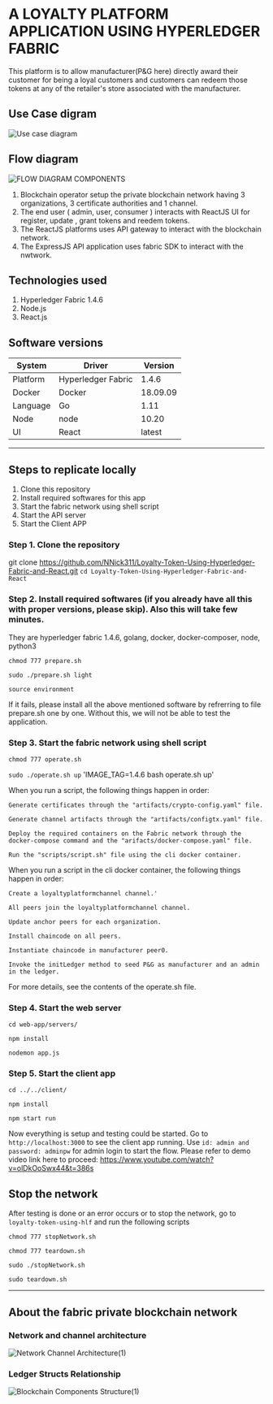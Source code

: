 # A LOYALTY PLATFORM APPLICATION USING HYPERLEDGER FABRIC

This platform is to allow manufacturer(P&G here) directly award their customer for being a loyal customers and customers can redeem those tokens at any of the retailer's store associated with the manufacturer.

## Use Case digram

![Use  case diagram](https://user-images.githubusercontent.com/24249646/82753965-8570f480-9de7-11ea-9e11-e1f6b3ed5dd3.jpg)

## Flow diagram

![FLOW DIAGRAM COMPONENTS](https://user-images.githubusercontent.com/24249646/82753974-91f54d00-9de7-11ea-90d5-8547da772015.jpg)

1. Blockchain operator setup the private blockchain network having 3 organizations, 3 certificate authorities and 1 channel.
2. The end user ( admin, user, consumer ) interacts with ReactJS UI for register, update , grant tokens and reedem tokens.
3. The ReactJS platforms uses API gateway to interact with the blockchain network.
4. The ExpressJS API application uses fabric SDK to interact with the nwtwork.

## Technologies used

1. Hyperledger Fabric 1.4.6
2. Node.js
3. React.js

## Software versions


| System | Driver | Version
| --- | --- | --- |
| Platform 						 | Hyperledger Fabric | 1.4.6
| Docker | Docker	| 18.09.09
| Language				 | Go		| 1.11
| Node 					 | node		| 10.20
| UI 					 | React			| latest

_____________________________________________________________________________________________________________________________
## Steps to replicate locally

1. Clone this repository
2. Install required softwares for this app
3. Start the fabric network using shell script
4. Start the API server
5. Start the Client APP

### Step 1. Clone the repository

git clone https://github.com/NNick311/Loyalty-Token-Using-Hyperledger-Fabric-and-React.git
`cd Loyalty-Token-Using-Hyperledger-Fabric-and-React`

### Step 2. Install required softwares (if you already have all this with proper versions, please skip). Also this will take few minutes.

They are hyperledger fabric 1.4.6, golang, docker, docker-composer, node,  python3

`chmod 777 prepare.sh`

`sudo ./prepare.sh light`

`source environment`

If it fails, please install all the above mentioned software by refrerring to file prepare.sh one by one. Without this, we will not be able to test the application.

### Step 3. Start the fabric network using shell script

`chmod 777 operate.sh`

`sudo ./operate.sh up`
'IMAGE_TAG=1.4.6 bash operate.sh up'

When you run a script, the following things happen in order:

    Generate certificates through the "artifacts/crypto-config.yaml" file.
    
    Generate channel artifacts through the "artifacts/configtx.yaml" file.
    
    Deploy the required containers on the Fabric network through the docker-compose command and the "arifacts/docker-compose.yaml" file.
    
    Run the "scripts/script.sh" file using the cli docker container.

When you run a script in the cli docker container, the following things happen in order:

    Create a loyaltyplatformchannel channel.'
    
    All peers join the loyaltyplatformchannel channel.
    
    Update anchor peers for each organization.
    
    Install chaincode on all peers.
    
    Instantiate chaincode in manufacturer peer0.
    
    Invoke the initLedger method to seed P&G as manufacturer and an admin in the ledger.

For more details, see the contents of the operate.sh file.

### Step 4. Start the web server

`cd web-app/servers/`

`npm install`

`nodemon app.js`

### Step 5. Start the client app

`cd ../../client/`

`npm install`

`npm start run`

Now everything is setup and testing could be started. Go to `http://localhost:3000` to see the client app running. Use `id: admin and password: adminpw` for admin login to start the flow. Please refer to demo video link here to proceed: https://www.youtube.com/watch?v=olDkOoSwx44&t=386s

## Stop the network 

After testing is done or an error occurs or to stop the network, go to `loyalty-token-using-hlf` and run the following scripts

`chmod 777 stopNetwork.sh`

`chmod 777 teardown.sh`

`sudo ./stopNetwork.sh`

`sudo teardown.sh`

____________________________________________________________________________________________________________________________
## About the fabric private blockchain network

### Network and channel architecture

![Network    Channel Architecture(1)](https://user-images.githubusercontent.com/24249646/82753981-9cafe200-9de7-11ea-835c-3e78b3dd8c2c.jpg)

### Ledger Structs Relationship

![Blockchain  Components Structure(1)](https://user-images.githubusercontent.com/24249646/82754010-c10bbe80-9de7-11ea-9b85-9864315eb395.jpg)
